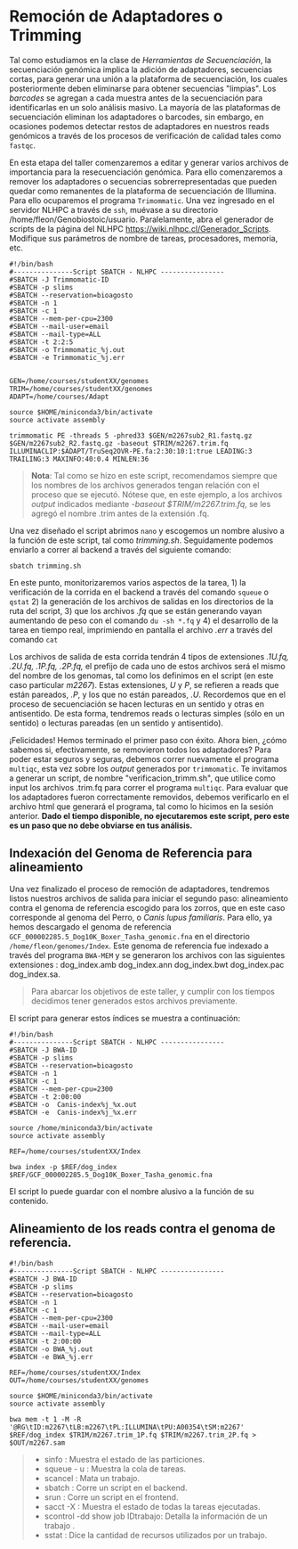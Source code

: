# Remoción de Adaptadores o Trimming

Tal como estudiamos en la clase de *Herramientas de Secuenciación*, la secuenciación genómica implica la adición de adaptadores, secuencias cortas, para generar una unión a la plataforma de secuenciación, los cuales posteriormente deben eliminarse para obtener secuencias "limpias". Los *barcodes* se agregan a cada muestra antes de la secuenciación para identificarlas en un solo análisis masivo. La mayoría de las plataformas de secuenciación eliminan los adaptadores o barcodes, sin embargo, en ocasiones podemos detectar restos de adaptadores en nuestros reads genómicos a través de los procesos de verificación de calidad tales como  ```fastqc```.

En esta etapa del taller comenzaremos a editar y generar varios archivos de importancia para la resecuenciación genómica. Para ello comenzaremos a remover los adaptadores o secuencias sobrerrepresentadas que pueden quedar como remanentes de la plataforma de secuenciación de Illumina. Para ello ocuparemos el programa ```Trimommatic```. Una vez ingresado en el servidor NLHPC a través de ```ssh```, muévase a su directorio /home/fleon/Genobiostoic/usuario. Paralelamente, abra el generador de scripts de la página del NLHPC https://wiki.nlhpc.cl/Generador_Scripts. Modifique sus parámetros de nombre de tareas, procesadores, memoria, etc.

```
#!/bin/bash
#---------------Script SBATCH - NLHPC ----------------
#SBATCH -J Trimmomatic-ID
#SBATCH -p slims
#SBATCH --reservation=bioagosto
#SBATCH -n 1
#SBATCH -c 1
#SBATCH --mem-per-cpu=2300
#SBATCH --mail-user=email
#SBATCH --mail-type=ALL
#SBATCH -t 2:2:5
#SBATCH -o Trimmomatic_%j.out
#SBATCH -e Trimmomatic_%j.err


GEN=/home/courses/studentXX/genomes
TRIM=/home/courses/studentXX/genomes
ADAPT=/home/courses/Adapt

source $HOME/miniconda3/bin/activate
source activate assembly   

trimmomatic PE -threads 5 -phred33 $GEN/m2267sub2_R1.fastq.gz $GEN/m2267sub2_R2.fastq.gz -baseout $TRIM/m2267.trim.fq ILLUMINACLIP:$ADAPT/TruSeq2OVR-PE.fa:2:30:10:1:true LEADING:3 TRAILING:3 MAXINFO:40:0.4 MINLEN:36

```

>**Nota**: Tal como se hizo en este script, recomendamos siempre que los nombres de los archivos generados tengan relación con el proceso que se ejecutó. Nótese que, en este ejemplo, a los archivos *output* indicados mediante *-baseout $TRIM/m2267.trim.fq*, se les agregó el nombre .trim antes de la extensión .fq.

Una vez diseñado el script abrimos ``` nano ``` y escogemos un nombre alusivo a la función de este script, tal como *trimming.sh*. Seguidamente podemos enviarlo a correr al backend a través del siguiente comando: 

```
sbatch trimming.sh
```

En este punto, monitorizaremos varios aspectos de la tarea, 1) la verificación de la corrida en el backend a través del comando ```squeue``` o ```qstat``` 2) la generación de los archivos de salidas en los directorios de la ruta del script, 3) que los archivos *.fq* que se están generando vayan aumentando de peso con el comando ```du -sh *.fq``` y 4) el desarrollo de la tarea en tiempo real, imprimiendo en pantalla el archivo *.err* a través del comando ```cat```

Los archivos de salida de esta corrida tendrán 4 tipos de extensiones *.1U.fq, .2U.fq, .1P.fq, .2P.fq,*  el prefijo de cada uno de estos archivos será el mismo del nombre de los genomas, tal como los definimos en el script (en este caso particular *m2267*). Estas extensiones, *U* y *P*, se refieren a reads que están pareados, *.P*, y los que no están pareados, *.U*. Recordemos que en el proceso de secuenciación se hacen lecturas en un sentido y otras en antisentido. De esta forma, tendremos reads o lecturas simples (sólo en un sentido) o lecturas pareadas (en un sentido y antisentido).

¡Felicidades! Hemos terminado el primer paso con éxito. Ahora bien, ¿cómo sabemos si, efectivamente, se removieron todos los adaptadores? Para poder estar seguros y seguras, debemos correr nuevamente el programa ``` multiqc ```, esta vez sobre los *output* generados por ``` trimmomatic ```. Te invitamos a generar un script, de nombre "verificacion_trimm.sh", que utilice como input los archivos .trim.fq para correr el programa ``` multiqc ```. Para evaluar que los adaptadores fueron correctamente removidos, debemos verificarlo en el archivo html que generará el programa, tal como lo hicimos en la sesión anterior. **Dado el tiempo disponible, no ejecutaremos este script, pero este es un paso que no debe obviarse en tus análisis.**

## Indexación del Genoma de Referencia para alineamiento

Una vez finalizado el proceso de remoción de adaptadores, tendremos listos nuestros archivos de salida para iniciar el segundo paso: alineamiento contra el genoma de referencia escogido para los zorros, que en este caso corresponde al genoma del Perro, o *Canis lupus familiaris*. Para ello, ya hemos descargado el genoma de referencia ```GCF_000002285.5_Dog10K_Boxer_Tasha_genomic.fna``` en el directorio ```/home/fleon/genomes/Index```. Este genoma de referencia fue indexado a través del programa ```BWA-MEM``` y se generaron los archivos con las siguientes extensiones :  dog_index.amb  dog_index.ann  dog_index.bwt  dog_index.pac  dog_index.sa. 


> Para abarcar los objetivos de este taller, y cumplir con los tiempos decidimos tener generados estos archivos previamente.

 El script para generar estos índices se muestra a continuación:

 
```
#!/bin/bash
#---------------Script SBATCH - NLHPC ----------------
#SBATCH -J BWA-ID
#SBATCH -p slims
#SBATCH --reservation=bioagosto
#SBATCH -n 1
#SBATCH -c 1
#SBATCH --mem-per-cpu=2300
#SBATCH -t 2:00:00
#SBATCH -o  Canis-index%j_%x.out
#SBATCH -e  Canis-index%j_%x.err

source /home/miniconda3/bin/activate
source activate assembly

REF=/home/courses/studentXX/Index

bwa index -p $REF/dog_index $REF/GCF_000002285.5_Dog10K_Boxer_Tasha_genomic.fna

```

El script lo puede guardar con el nombre alusivo a la función de su contenido.


## Alineamiento de los reads contra el genoma de referencia. 

```
#!/bin/bash
#---------------Script SBATCH - NLHPC ----------------
#SBATCH -J BWA-ID
#SBATCH -p slims
#SBATCH --reservation=bioagosto
#SBATCH -n 1
#SBATCH -c 1
#SBATCH --mem-per-cpu=2300
#SBATCH --mail-user=email
#SBATCH --mail-type=ALL
#SBATCH -t 2:00:00
#SBATCH -o BWA_%j.out
#SBATCH -e BWA_%j.err

REF=/home/courses/studentXX/Index
OUT=/home/courses/studentXX/genomes

source $HOME/miniconda3/bin/activate
source activate assembly   

bwa mem -t 1 -M -R '@RG\tID:m2267\tLB:m2267\tPL:ILLUMINA\tPU:A00354\tSM:m2267' $REF/dog_index $TRIM/m2267.trim_1P.fq $TRIM/m2267.trim_2P.fq > $OUT/m2267.sam 

```




> + sinfo : Muestra el estado de las particiones.
> + squeue - u : Muestra la cola de tareas.
> + scancel : Mata un trabajo.
> + sbatch : Corre un script en el backend.
> + srun : Corre un script en el frontend.
> + sacct -X : Muestra el estado de todas la tareas ejecutadas.
> + scontrol -dd show job IDtrabajo: Detalla la información de un trabajo .
> + sstat : Dice la cantidad de recursos utilizados por un trabajo.


